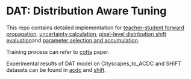 # DAT: Distribution Aware Tuning

This repo contains detailed implementation for [teacher-student forward propagation](https://github.com/RochelleNi/DAT/blob/main/ours.py#L113), [uncertainty calculation](https://github.com/RochelleNi/DAT/blob/main/ours.py#L119), [pixel-level distribution shift evaluation](https://github.com/RochelleNi/DAT/blob/main/ours.py#L160)and [parameter selection and accumulation](https://github.com/RochelleNi/DAT/blob/main/ours.py#L176).

Training process can refer to [cotta](https://github.com/qinenergy/cotta) paper.

Experimental results of DAT model on Cityscapes_to_ACDC and SHIFT datasets can be found in [acdc](https://github.com/RochelleNi/DAT/blob/main/acdc.log) and [shift](https://github.com/RochelleNi/DAT/blob/main/shift.log).
